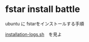 # fstar install battle

ubuntu に fstarをインストールする手順

[installation-logs.sh](./installation-log.sh)　を見よ
